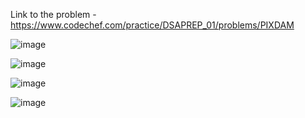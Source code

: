 Link to the problem - https://www.codechef.com/practice/DSAPREP_01/problems/PIXDAM


![image](https://github.com/Haleshot/Competitive-Programming/assets/57552973/2d96847e-685d-4bff-b210-faf115eaef76)


![image](https://github.com/Haleshot/Competitive-Programming/assets/57552973/e1b9046b-c9fa-4998-be27-d79923999b7d)

![image](https://github.com/Haleshot/Competitive-Programming/assets/57552973/d9c2e694-bdf2-4265-9610-c6a3ec04b226)


![image](https://github.com/Haleshot/Competitive-Programming/assets/57552973/befa3e65-c8b3-4d7a-9946-536b9f83bb3d)
